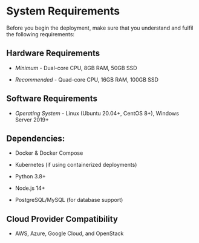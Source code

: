 # System Requirements

Before you begin the deployment, make sure that you understand and fulfil the following requirements:

## Hardware Requirements

*   *Minimum* - Dual-core CPU, 8GB RAM, 50GB SSD

*   *Recommended* - Quad-core CPU, 16GB RAM, 100GB SSD

## Software Requirements

*   *Operating System* - Linux (Ubuntu 20.04+, CentOS 8+), Windows Server 2019+

## Dependencies:

*   Docker & Docker Compose

*   Kubernetes (if using containerized deployments)

*   Python 3.8+

*   Node.js 14+

*   PostgreSQL/MySQL (for database support)

## Cloud Provider Compatibility

*   AWS, Azure, Google Cloud, and OpenStack